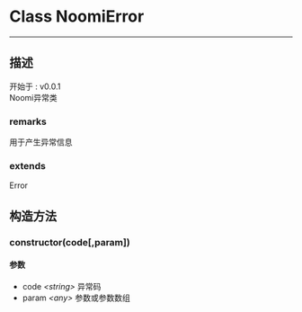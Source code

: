 # Class NoomiError
---
## 描述
<font class="since">开始于 : v0.0.1</font>  
Noomi异常类  
### remarks
用于产生异常信息  
### extends
<font class='datatype'>Error</font>  
## 构造方法
### <a id="METHOD_constructor">constructor(code[,param])</a>
#### 参数
+ code *&lt;<font class='datatype'>string</font>&gt;*      异常码
+ param *&lt;<font class='datatype'>any</font>&gt;*     参数或参数数组
  
